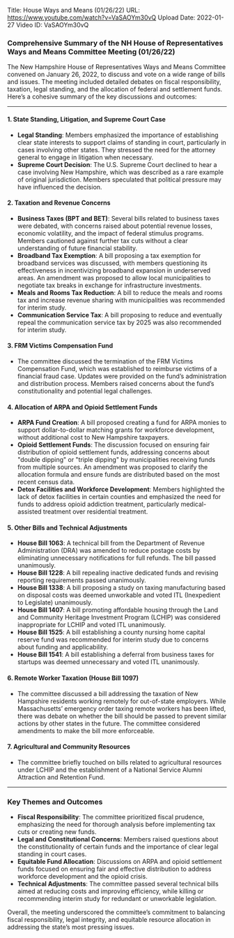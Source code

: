 Title: House Ways and Means (01/26/22)
URL: https://www.youtube.com/watch?v=VaSAOYm30vQ
Upload Date: 2022-01-27
Video ID: VaSAOYm30vQ

### Comprehensive Summary of the NH House of Representatives Ways and Means Committee Meeting (01/26/22)

The New Hampshire House of Representatives Ways and Means Committee convened on January 26, 2022, to discuss and vote on a wide range of bills and issues. The meeting included detailed debates on fiscal responsibility, taxation, legal standing, and the allocation of federal and settlement funds. Here’s a cohesive summary of the key discussions and outcomes:

---

#### **1. State Standing, Litigation, and Supreme Court Case**
- **Legal Standing**: Members emphasized the importance of establishing clear state interests to support claims of standing in court, particularly in cases involving other states. They stressed the need for the attorney general to engage in litigation when necessary.
- **Supreme Court Decision**: The U.S. Supreme Court declined to hear a case involving New Hampshire, which was described as a rare example of original jurisdiction. Members speculated that political pressure may have influenced the decision.

#### **2. Taxation and Revenue Concerns**
- **Business Taxes (BPT and BET)**: Several bills related to business taxes were debated, with concerns raised about potential revenue losses, economic volatility, and the impact of federal stimulus programs. Members cautioned against further tax cuts without a clear understanding of future financial stability.
- **Broadband Tax Exemption**: A bill proposing a tax exemption for broadband services was discussed, with members questioning its effectiveness in incentivizing broadband expansion in underserved areas. An amendment was proposed to allow local municipalities to negotiate tax breaks in exchange for infrastructure investments.
- **Meals and Rooms Tax Reduction**: A bill to reduce the meals and rooms tax and increase revenue sharing with municipalities was recommended for interim study.
- **Communication Service Tax**: A bill proposing to reduce and eventually repeal the communication service tax by 2025 was also recommended for interim study.

#### **3. FRM Victims Compensation Fund**
- The committee discussed the termination of the FRM Victims Compensation Fund, which was established to reimburse victims of a financial fraud case. Updates were provided on the fund’s administration and distribution process. Members raised concerns about the fund’s constitutionality and potential legal challenges.

#### **4. Allocation of ARPA and Opioid Settlement Funds**
- **ARPA Fund Creation**: A bill proposed creating a fund for ARPA monies to support dollar-to-dollar matching grants for workforce development, without additional cost to New Hampshire taxpayers.
- **Opioid Settlement Funds**: The discussion focused on ensuring fair distribution of opioid settlement funds, addressing concerns about "double dipping" or "triple dipping" by municipalities receiving funds from multiple sources. An amendment was proposed to clarify the allocation formula and ensure funds are distributed based on the most recent census data.
- **Detox Facilities and Workforce Development**: Members highlighted the lack of detox facilities in certain counties and emphasized the need for funds to address opioid addiction treatment, particularly medical-assisted treatment over residential treatment.

#### **5. Other Bills and Technical Adjustments**
- **House Bill 1063**: A technical bill from the Department of Revenue Administration (DRA) was amended to reduce postage costs by eliminating unnecessary notifications for full refunds. The bill passed unanimously.
- **House Bill 1228**: A bill repealing inactive dedicated funds and revising reporting requirements passed unanimously.
- **House Bill 1338**: A bill proposing a study on taxing manufacturing based on disposal costs was deemed unworkable and voted ITL (Inexpedient to Legislate) unanimously.
- **House Bill 1407**: A bill promoting affordable housing through the Land and Community Heritage Investment Program (LCHIP) was considered inappropriate for LCHIP and voted ITL unanimously.
- **House Bill 1525**: A bill establishing a county nursing home capital reserve fund was recommended for interim study due to concerns about funding and applicability.
- **House Bill 1541**: A bill establishing a deferral from business taxes for startups was deemed unnecessary and voted ITL unanimously.

#### **6. Remote Worker Taxation (House Bill 1097)**
- The committee discussed a bill addressing the taxation of New Hampshire residents working remotely for out-of-state employers. While Massachusetts’ emergency order taxing remote workers has been lifted, there was debate on whether the bill should be passed to prevent similar actions by other states in the future. The committee considered amendments to make the bill more enforceable.

#### **7. Agricultural and Community Resources**
- The committee briefly touched on bills related to agricultural resources under LCHIP and the establishment of a National Service Alumni Attraction and Retention Fund.

---

### **Key Themes and Outcomes**
- **Fiscal Responsibility**: The committee prioritized fiscal prudence, emphasizing the need for thorough analysis before implementing tax cuts or creating new funds.
- **Legal and Constitutional Concerns**: Members raised questions about the constitutionality of certain funds and the importance of clear legal standing in court cases.
- **Equitable Fund Allocation**: Discussions on ARPA and opioid settlement funds focused on ensuring fair and effective distribution to address workforce development and the opioid crisis.
- **Technical Adjustments**: The committee passed several technical bills aimed at reducing costs and improving efficiency, while killing or recommending interim study for redundant or unworkable legislation.

Overall, the meeting underscored the committee’s commitment to balancing fiscal responsibility, legal integrity, and equitable resource allocation in addressing the state’s most pressing issues.